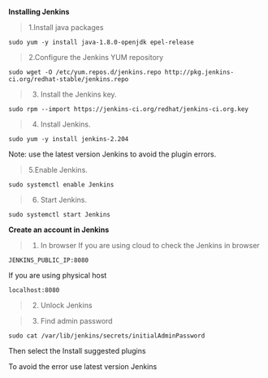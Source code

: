 **Installing Jenkins**

>1.Install java packages 
```
sudo yum -y install java-1.8.0-openjdk epel-release
  ```
>2.Configure the Jenkins YUM repository
 ```
 sudo wget -O /etc/yum.repos.d/jenkins.repo http://pkg.jenkins-ci.org/redhat-stable/jenkins.repo
 ```
 
>3.	Install the Jenkins key.
 ```
 sudo rpm --import https://jenkins-ci.org/redhat/jenkins-ci.org.key
 ```
>4.	Install Jenkins.
 ```
 sudo yum -y install jenkins-2.204
 ```
Note: use the latest version Jenkins to avoid the plugin errors.
 
>5.Enable Jenkins.
 ```
 sudo systemctl enable Jenkins
 ```
 

>6. Start Jenkins.
 ```
 sudo systemctl start Jenkins
 ```
 



**Create an account in Jenkins** 
>1.	In browser 
 If you are using cloud to check the Jenkins in browser
   ```
  JENKINS_PUBLIC_IP:8080
   ```
                    
  If you are using physical host 
   ``` 
   localhost:8080
   ```
> 2.	Unlock Jenkins
                      

>3.	Find admin password 

 ``` 
 sudo cat /var/lib/jenkins/secrets/initialAdminPassword
 ```

Then select the Install suggested plugins


 




 
To avoid the error use latest version Jenkins 
 


